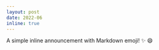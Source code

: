 ```yaml
---
layout: post
date: 2022-06
inline: true
---
```


A simple inline announcement with Markdown emoji! :sparkles: :smile:
